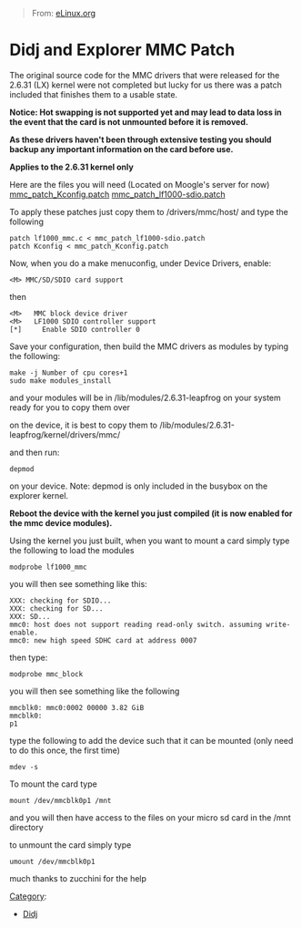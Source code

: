 > From: [eLinux.org](http://eLinux.org/Didj_and_Explorer_MMC_Patch "http://eLinux.org/Didj_and_Explorer_MMC_Patch")


# Didj and Explorer MMC Patch



The original source code for the MMC drivers that were released for the
2.6.31 (LX) kernel were not completed but lucky for us there was a patch
included that finishes them to a usable state.


 **Notice: Hot swapping is not supported yet and may lead to data loss
in the event that the card is not unmounted before it is removed.**

**As these drivers haven't been through extensive testing you should
backup any important information on the card before use.**

**Applies to the 2.6.31 kernel only**

Here are the files you will need (Located on Moogle's server for now)
[mmc\_patch\_Kconfig.patch](http://wtfmoogle.com/wp-content/uploads/2010/07/mmc_patch_Kconfig.patch)
[mmc\_patch\_lf1000-sdio.patch](http://wtfmoogle.com/wp-content/uploads/2010/07/mmc_patch_lf1000-sdio.patch)

To apply these patches just copy them to /drivers/mmc/host/ and type the
following

    patch lf1000_mmc.c < mmc_patch_lf1000-sdio.patch
    patch Kconfig < mmc_patch_Kconfig.patch

Now, when you do a make menuconfig, under Device Drivers, enable:

    <M> MMC/SD/SDIO card support

then

    <M>   MMC block device driver
    <M>   LF1000 SDIO controller support
    [*]     Enable SDIO controller 0

Save your configuration, then build the MMC drivers as modules by typing
the following:

    make -j Number of cpu cores+1
    sudo make modules_install

and your modules will be in /lib/modules/2.6.31-leapfrog on your system
ready for you to copy them over

on the device, it is best to copy them to
/lib/modules/2.6.31-leapfrog/kernel/drivers/mmc/

and then run:

    depmod

on your device. Note: depmod is only included in the busybox on the
explorer kernel.

**Reboot the device with the kernel you just compiled (it is now enabled
for the mmc device modules).**


 Using the kernel you just built, when you want to mount a card simply
type the following to load the modules

    modprobe lf1000_mmc

you will then see something like this:

    XXX: checking for SDIO...
    XXX: checking for SD...
    XXX: SD...
    mmc0: host does not support reading read-only switch. assuming write-enable.
    mmc0: new high speed SDHC card at address 0007

then type:

    modprobe mmc_block

you will then see something like the following

    mmcblk0: mmc0:0002 00000 3.82 GiB
    mmcblk0:
    p1

type the following to add the device such that it can be mounted (only
need to do this once, the first time)

    mdev -s


 To mount the card type

    mount /dev/mmcblk0p1 /mnt

and you will then have access to the files on your micro sd card in the
/mnt directory

to unmount the card simply type

    umount /dev/mmcblk0p1

much thanks to zucchini for the help


[Category](http://eLinux.org/Special:Categories "Special:Categories"):

-   [Didj](http://eLinux.org/Category:Didj "Category:Didj")

